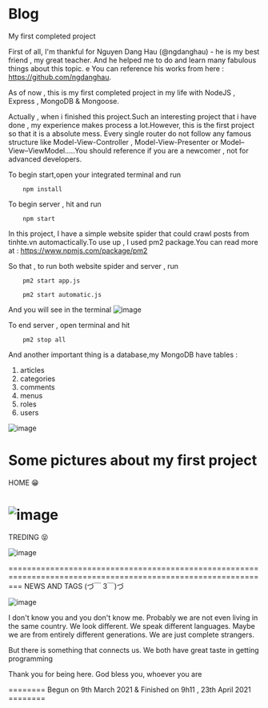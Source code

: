# Blog
My first completed project

First of all, I'm thankful for Nguyen Dang Hau (@ngdanghau) - he is my best friend , my great teacher.
And he helped me to do and learn many fabulous things about this topic.
e
You can reference his works from here : https://github.com/ngdanghau.

As of now , this is my first completed project in my life with NodeJS , Express , MongoDB & Mongoose.

Actually , when i finished this project.Such an interesting project that i have done , my experience makes process a lot.However, this is the first project so that it is a absolute mess.
Every single router do not follow any famous structure like Model-View-Controller , Model-View-Presenter or Model–View–ViewModel.....You should reference if you are a newcomer , not for advanced developers.

To begin start,open your integrated terminal and run
  
        npm install
        
To begin server , hit and run

        npm start
        
 
In this project, I have a simple website spider that could crawl posts from tinhte.vn automactically.To use up , I used pm2 package.You can read more at : https://www.npmjs.com/package/pm2

So that , to run both website spider and server , run


        pm2 start app.js
        
        pm2 start automatic.js
        
        
And you will see in the terminal
![image](https://user-images.githubusercontent.com/58034430/122628177-e3513800-d0de-11eb-9d88-efa3aeff1b17.png)

To end server , open terminal and hit

        pm2 stop all

And another important thing is a database,my MongoDB have tables :

1) articles
2) categories
3) comments
4) menus
5) roles
6) users


![image](https://user-images.githubusercontent.com/58034430/122628274-6bcfd880-d0df-11eb-81fa-c6d259f0a4ac.png)

Some pictures about my first project
===============================================================================================================
HOME 😁

![image](https://user-images.githubusercontent.com/58034430/122628356-da149b00-d0df-11eb-9fa8-47a0f352b292.png)
===============================================================================================================
TREDING 😝

![image](https://user-images.githubusercontent.com/58034430/122628749-22cd5380-d0e2-11eb-9586-89ced5ae5a7a.png)

===============================================================================================================
NEWS AND TAGS (づ￣ 3￣)づ

![image](https://user-images.githubusercontent.com/58034430/122628384-f6b0d300-d0df-11eb-8b14-07e273f5cfe9.png)



I don't know you and you don't know me. Probably we are not even living in the same country. We look different. We speak different languages. Maybe we are from entirely different generations. We are just complete strangers.

But there is something that connects us. We both have great taste in getting programming

Thank you for being here. God bless you, whoever you are

========
Begun on 9th March 2021 & Finished on 9h11 , 23th April 2021 ========
